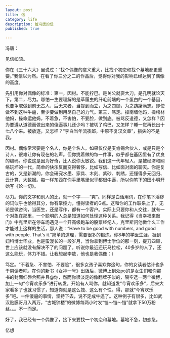 ```yaml
---
layout: post
title: 信
category: life
description: 给冯唐的信
published: true

---
```


冯唐：

见信如晤。

你在《三十六大》里说过：“找个偶像的意义重大，比找个初恋和找个墓地都更重要。”我信以为然。在看了你三分之二的作品后，觉得你对我的影响已经达到了偶像的高度。

先引用你对偶像的标准：第一，因材。不能拧巴。是关公就耍大刀，是孔明就论天下。第二，尽力。哪怕一生要理解的是草履虫的纤毛前端的一个蛋白的一个基因，也要争取做到前无古人、后无来者，当提到而立，为之四顾，为之踌躇满志。即使做不到这种牛逼，至少要做到用尽自己的力气。第三，笃定。操南墙他妈，操棺材他妈，操命运他妈，不着急，不害怕，不要脸，做到底。被骂反道德，又怎样？因为要遵从道德而做出来的傻逼事儿还少吗？被切了鸡巴，又怎样？睡一觉再长出十七八个来。被放逐，又怎样？“李白当年流夜郎，中原不复汉文章”，损失的不是我。

因材。偶像常常要是个名人，你是个名人。如果仅仅是麦肯锡合伙人，或是只是个诗人，很难让你有现在的名声。但你挑着做的每一件事，似乎都在基因里有了优良的编码。你说这是因为好奇，比人说你太敏锐。我们这一代年轻人，是被经济和网络玩坏的一代，简单的快乐反而变得奢侈，比如写信、比如面对面的聊天。你是复古的，又是新潮的，你会研究水墨、家具、木刻、紫砂、刺绣，还懂得多元回归、云计算、大数据。每一样东西在你手里嘴里似乎都很牛逼，所以你笔下的田小明开始写《论一切》。

尽力。你的文字和别人的比，就一个字——“爽”。同样是白话用词，在你笔下淫秽的词似乎也恰得其分，你有掌控力，懂得读者的G点。这和你的工作联系上了，无论是做咨询，当医生，还是写作，都有一个客户。实际上只要你和人交往，就有一个对象在那里，一个聪明的人总是知道如何处理这种关系。我记得《当幸福来敲门》中克里斯在停车场遇见一个开高级跑车的股票经纪人，克里斯问他做什么工作才能过上这样的生活，那人说：“Have to be good with numbers, and good with people. That's it.”简单的道理，需要很多的锻炼。你8年的学医生涯，捱到妇科博士毕业，也是蛮漫长的一段岁月，当你拿到博士学位的那一刻，提刀四顾，世上应该就没有解决不了的问题了。听说你最近还玩马拉松，40多岁的人了，还这么能玩，体力不错。让我想起李敖，他也是我偶像：）

笃定。“不着急、不害怕、不要脸”，很多女孩子喜欢你这句，你的女读者估计也多于男读者吧。在你的新书《女神一号》出版后，微博上到处po的是女生们和你那书的封面红唇合照并且@你，然而你很淡定的像翻牌子似的，隔空选一两个微博，加上一句“今宵欢乐多”进行转发。开始有人骂你，就知道发“今宵欢乐多”，后来大家看多了也就习惯了，知道你就是这么拽、这么有个性。得，那就“今宵欢乐多”吧。一件傻逼的事情，坚持下去，说不定成牛逼了。这种例子有很多，比如武汉贴膜哥月入两万，“古城钟楼”的微博每两小时发“铛～铛～铛”就拿下50万粉丝。。。不一而足。

好了，我已经有一个偶像了，接下来要找一个初恋和墓地。墓地不急，初恋急。

亿想